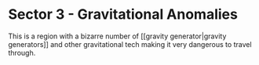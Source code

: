 # Sector 3 - Gravitational Anomalies

This is a region with a bizarre number of [[gravity generator|gravity generators]] and other gravitational tech making it very dangerous to travel through.
